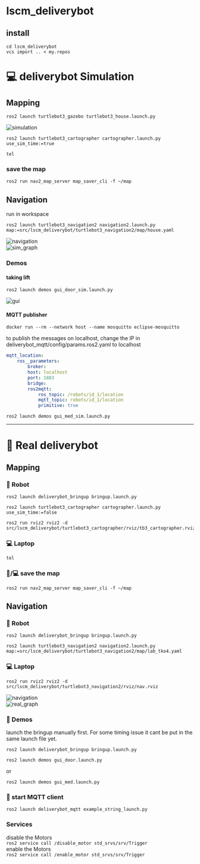 # lscm_deliverybot
## install

    cd lscm_deliverybot
    vcs import .. < my.repos

# :computer: deliverybot Simulation 

## Mapping

    ros2 launch turtlebot3_gazebo turtlebot3_house.launch.py  

![simulation](https://github.com/JosefGst/lscm_deliverybot/blob/humble/images/sim.png)

    ros2 launch turtlebot3_cartographer cartographer.launch.py use_sim_time:=true
&#13;

    tel

### save the map

    ros2 run nav2_map_server map_saver_cli -f ~/map

## Navigation
run in workspace  

    ros2 launch turtlebot3_navigation2 navigation2.launch.py map:=src/lscm_deliverybot/turtlebot3_navigation2/map/house.yaml

![navigation](https://github.com/JosefGst/lscm_deliverybot/blob/humble/images/nav.png)  
![sim_graph](https://github.com/JosefGst/lscm_deliverybot/blob/humble/images/sim_graph.png) 
### Demos
#### taking lift
    ros2 launch demos gui_door_sim.launch.py

![gui](https://github.com/JosefGst/lscm_deliverybot/blob/humble/images/gui.png) 

#### MQTT publisher

    docker run --rm --network host --name mosquitto eclipse-mosquitto

to publish the messages on localhost, change the IP in deliverybot_mqtt/config/params.ros2.yaml to localhost
```yaml
mqtt_location:
    ros__parameters:
        broker:
        host: localhost
        port: 1883
        bridge:
        ros2mqtt:
            ros_topic: /robots/id_1/location
            mqtt_topic: robots/id_1/location
            primitive: true
```

    ros2 launch demos gui_med_sim.launch.py 

---
# :robot: Real deliverybot 
## Mapping
### :robot: Robot

    ros2 launch deliverybot_bringup bringup.launch.py
&#13;

    ros2 launch turtlebot3_cartographer cartographer.launch.py use_sim_time:=false
&#13;

    ros2 run rviz2 rviz2 -d src/lscm_deliverybot/turtlebot3_cartographer/rviz/tb3_cartographer.rviz

### :computer: Laptop

    tel

### :robot:/:computer: save the map

    ros2 run nav2_map_server map_saver_cli -f ~/map

## Navigation
### :robot: Robot

    ros2 launch deliverybot_bringup bringup.launch.py
&#13;

    ros2 launch turtlebot3_navigation2 navigation2.launch.py map:=src/lscm_deliverybot/turtlebot3_navigation2/map/lab_tko4.yaml

### :computer: Laptop

    ros2 run rviz2 rviz2 -d src/lscm_deliverybot/turtlebot3_navigation2/rviz/nav.rviz

![navigation](https://github.com/JosefGst/lscm_deliverybot/blob/humble/images/nav_real.png)  
![real_graph](https://github.com/JosefGst/lscm_deliverybot/blob/humble/images/real_graph.png)

### :robot: Demos
launch the bringup manually first. For some timing issue it cant be put in the same launch file yet.

    ros2 launch deliverybot_bringup bringup.launch.py
&#13;

    ros2 launch demos gui_door.launch.py
  
&#13;
or

    ros2 launch demos gui_med.launch.py


### :robot: start MQTT client

    ros2 launch deliverybot_mqtt example_string_launch.py
    


### Services
disable the Motors  
`ros2 service call /disable_motor std_srvs/srv/Trigger`  
enable the Motors  
`ros2 service call /enable_motor std_srvs/srv/Trigger`
